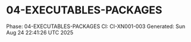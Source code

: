 # 04-EXECUTABLES-PACKAGES
Phase: 04-EXECUTABLES-PACKAGES
CI: CI-XN001-003
Generated: Sun Aug 24 22:41:26 UTC 2025
